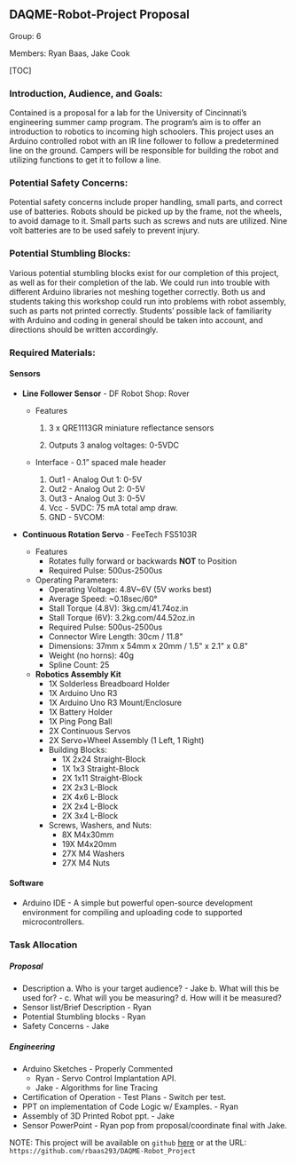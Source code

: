 ## DAQME-Robot-Project Proposal 

Group: 6 

Members: Ryan Baas, Jake Cook

[TOC]

### Introduction, Audience, and Goals:

Contained is a proposal for a lab for the University of Cincinnati’s engineering summer camp program. The program’s aim is to offer an introduction to robotics to incoming high schoolers. This project uses an Arduino controlled robot with an IR line follower to follow a predetermined line on the ground. Campers will be responsible for building the robot and utilizing functions to get it to follow a line.

### Potential Safety Concerns:

Potential safety concerns include proper handling, small parts, and correct use of batteries. Robots should be picked up by the frame, not the wheels, to avoid damage to it. Small parts such as screws and nuts are utilized. Nine volt batteries are to be used safely to prevent injury. 

### Potential Stumbling Blocks:

Various potential stumbling blocks exist for our completion of this project, as well as for their completion of the lab. We could run into trouble with different Arduino libraries not meshing together correctly. Both us and students taking this workshop could run into problems with robot assembly, such as parts not printed correctly. Students’ possible lack of familiarity with Arduino and coding in general should be taken into account, and directions should be written accordingly.



### Required Materials:

#### Sensors

- **Line Follower Sensor** - DF Robot Shop: Rover

  - Features

    1. 3 x QRE1113GR miniature reflectance sensors

    2. Outputs 3 analog voltages: 0-5VDC

  - Interface - 0.1” spaced male header

    1. Out1 - Analog Out 1: 0-5V
    2. Out2 - Analog Out 2: 0-5V
    3. Out3 - Analog Out 3: 0-5V
    4. Vcc - 5VDC:  75 mA total amp draw.
    5. GND - 5VCOM:

- **Continuous Rotation Servo** - FeeTech FS5103R

  - Features
    -  Rotates fully forward or backwards **NOT** to Position
    - Required Pulse: 500us-2500us
  - Operating Parameters:
    - Operating Voltage: 4.8V~6V (5V works best)
    - Average Speed: ~0.18sec/60°
    - Stall Torque (4.8V): 3kg.cm/41.74oz.in
    - Stall Torque (6V): 3.2kg.com/44.52oz.in
    - Required Pulse: 500us-2500us
    - Connector Wire Length: 30cm / 11.8"
    - Dimensions: 37mm x 54mm x 20mm / 1.5" x 2.1" x 0.8"
    - Weight (no horns): 40g
    - Spline Count: 25
  - **Robotics Assembly Kit** 
    - 1X Solderless Breadboard Holder
    - 1X Arduino Uno R3 
    - 1X Arduino Uno R3 Mount/Enclosure
    - 1X Battery Holder
    - 1X Ping Pong Ball
    - 2X Continuous Servos
    - 2X Servo+Wheel Assembly (1 Left, 1 Right)
    - Building Blocks:
      - 1X 2x24 Straight-Block
      - 1X 1x3 Straight-Block
      - 2X 1x11 Straight-Block
      - 2X 2x3 L-Block
      - 2X 4x6 L-Block
      - 2X 2x4 L-Block
      - 2X 3x4 L-Block
    - Screws, Washers, and Nuts:
      - 8X M4x30mm
      - 19X M4x20mm
      - 27X M4 Washers
      - 27X M4 Nuts

  

#### Software

- Arduino IDE - A simple but powerful open-source development environment for compiling and uploading code to supported microcontrollers.  

### Task Allocation

##### Proposal 

- Description
  a. Who is your target audience? - Jake
  b. What will this be used for? - 
  c. What will you be measuring?
  d. How will it be measured? 
- Sensor list/Brief Description - Ryan 
- Potential Stumbling blocks - Ryan 
- Safety Concerns - Jake

##### Engineering 

- Arduino Sketches - Properly Commented
  - Ryan - Servo Control Implantation API.
  - Jake - Algorithms for line Tracing 
- Certification of Operation - Test Plans - Switch per test.
- PPT on implementation of Code Logic w/ Examples. - Ryan
- Assembly of 3D Printed Robot ppt. - Jake
- Sensor PowerPoint - Ryan pop from proposal/coordinate final with Jake. 



NOTE: This project will be available on `github` [here](https://github.com/rbaas293/DAQME-Robot_Project) or at the URL: `https://github.com/rbaas293/DAQME-Robot_Project`

